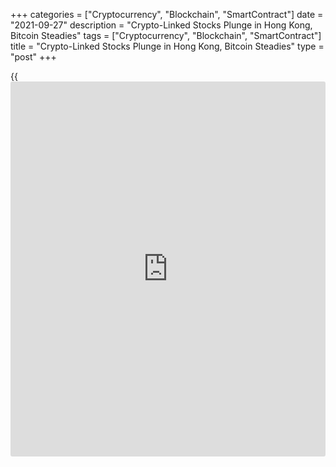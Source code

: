 +++
categories = ["Cryptocurrency", "Blockchain", "SmartContract"]
date = "2021-09-27"
description = "Crypto-Linked Stocks Plunge in Hong Kong, Bitcoin Steadies"
tags = ["Cryptocurrency", "Blockchain", "SmartContract"]
title = "Crypto-Linked Stocks Plunge in Hong Kong, Bitcoin Steadies"
type = "post"
+++

{{<iframe id="large-banner" src="https://www.bounty.group/#slide=9.0" width="100%" height="600" scrolling="no" style="border: 0px solid rgb(216, 221, 230); border-radius: 3px;">}}

HONG KONG/SINGAPORE (Reuters) -Cryptocurrency-linked stocks dropped in
Hong Kong on Monday morning, after Chinese authorities intensified their
crackdown on the industry, while major cryptocurrencies steadied.

Shares of crypto asset manager and trading firm Huobi Tech, an affiliate
of Huobi Global, one of the world’s largest exchanges, fell more than
30% after the opening bell.

Huobi Global said on Sunday it had stopped taking new mainland customers
from Friday and would close accounts belonging to mainland-China based
clients by the end of the year to comply with local [regulation](https://www.playgroundfx.com/blog/forex-broker-regulation/)s.

China's regulators intensified a crackdown on Friday, banning
cryptocurrency transactions and mining, and saying that overseas
exchanges are barred from providing services to mainland [investor](https://www.fintechee.com/tutorial-for-forex-trading/investor-mode/)s via
the internet and that mainland-China based employees of overseas crypto
exchanges would be investigated.

OKG Technology Holdings Ltd, a fintech and construction company majority
owned by Xu Mingxing the founder of cryptoexchange OK Coin, fell more
than 20%.

However, cryptocurrencies traded firmly on Monday, having rebounded from
selling driven by the Chinese crackdown as buy-the-dip speculators
swooped in.

Bitcoin was up about 2.4% in Asia trade at $44,250, having fallen to
just below $41,000 in the wake of Friday’s announcement of a blanket ban
on crypto mining and transactions in China - the most wide-ranging
clampdown yet.

Rival token ether rose 3% to $3,163 and has recouped its Friday losses.

_Reporting by Tom Westbrook in Singapore and Alun John in Hong Kong;
Editing by Muralikumar Anantharaman and Jacqueline Wong_